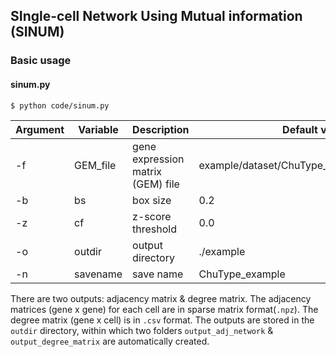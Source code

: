 ## SIngle-cell Network Using Mutual information (SINUM)
### Basic usage
#### sinum.py
```
$ python code/sinum.py
```
Argument | Variable | Description | Default value
------------ | ------------- | ------------- | -------------
-f | GEM_file | gene expression matrix (GEM) file | example/dataset/ChuType_exampleGEM_log2.txt
-b | bs | box size | 0.2
-z | cf | z-score threshold | 0.0
-o | outdir | output directory | ./example
-n | savename | save name | ChuType_example

There are two outputs: adjacency matrix & degree matrix.
The adjacency matrices (gene x gene) for each cell are in sparse matrix format(`.npz`).
The degree matrix (gene x cell) is in `.csv` format.
The outputs are stored in the `outdir` directory, within which two folders `output_adj_network` & `output_degree_matrix` are automatically created.
